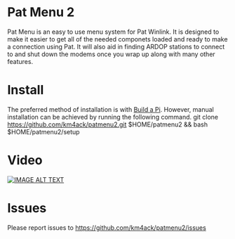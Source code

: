 # Pat Menu 2 
Pat Menu is an easy to use menu system for Pat Winlink. It is designed to make it easier to get all of the needed componets loaded and ready to make a connection using Pat. It will also aid in finding ARDOP stations to connect to and shut down the modems once you wrap up along with many other features.

# Install
The preferred method of installation is with [Build a Pi](https://github.com/km4ack/pi-build). However, manual installation can be achieved by running the following command.
     git clone https://github.com/km4ack/patmenu2.git $HOME/patmenu2 && bash $HOME/patmenu2/setup

# Video
[![IMAGE ALT TEXT](http://img.youtube.com/vi/rpVfRUBdZ7E/0.jpg)](https://www.youtube.com/watch?v=rpVfRUBdZ7E "Pat Menu Install & Overview")

# Issues
Please report issues to https://github.com/km4ack/patmenu2/issues
